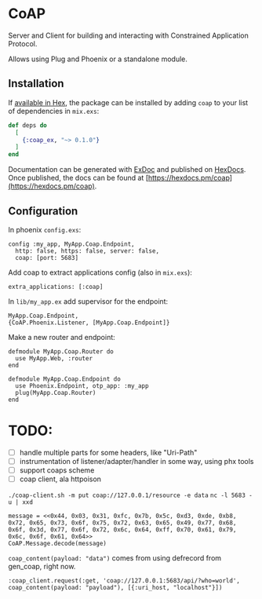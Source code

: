 # CoAP

Server and Client for building and interacting with Constrained Application Protocol.

Allows using Plug and Phoenix or a standalone module.

## Installation

If [available in Hex](https://hex.pm/docs/publish), the package can be installed
by adding `coap` to your list of dependencies in `mix.exs`:

```elixir
def deps do
  [
    {:coap_ex, "~> 0.1.0"}
  ]
end
```

Documentation can be generated with [ExDoc](https://github.com/elixir-lang/ex_doc)
and published on [HexDocs](https://hexdocs.pm). Once published, the docs can
be found at [https://hexdocs.pm/coap](https://hexdocs.pm/coap).

## Configuration

In phoenix `config.exs`:

```
config :my_app, MyApp.Coap.Endpoint,
  http: false, https: false, server: false,
  coap: [port: 5683]

```

Add coap to extract applications config (also in `mix.exs`):

```
extra_applications: [:coap]
```

In `lib/my_app.ex` add supervisor for the endpoint:

```
MyApp.Coap.Endpoint,
{CoAP.Phoenix.Listener, [MyApp.Coap.Endpoint]}
```

Make a new router and endpoint:

```
defmodule MyApp.Coap.Router do
  use MyApp.Web, :router
end
```

```
defmodule MyApp.Coap.Endpoint do
  use Phoenix.Endpoint, otp_app: :my_app
  plug(MyApp.Coap.Router)
end
```

# TODO:

* [ ] handle multiple parts for some headers, like "Uri-Path"
* [ ] instrumentation of listener/adapter/handler in some way, using phx tools
* [ ] support coaps scheme
* [ ] coap client, ala httpoison

`./coap-client.sh -m put coap://127.0.0.1/resource -e data`
`nc -l 5683 -u | xxd`

```
message = <<0x44, 0x03, 0x31, 0xfc, 0x7b, 0x5c, 0xd3, 0xde, 0xb8, 0x72, 0x65, 0x73, 0x6f, 0x75, 0x72, 0x63, 0x65, 0x49, 0x77, 0x68, 0x6f, 0x3d, 0x77, 0x6f, 0x72, 0x6c, 0x64, 0xff, 0x70, 0x61, 0x79, 0x6c, 0x6f, 0x61, 0x64>>
CoAP.Message.decode(message)
```

`coap_content(payload: "data")` comes from using defrecord from gen_coap, right now.

`:coap_client.request(:get, 'coap://127.0.0.1:5683/api/?who=world', coap_content(payload: "payload"), [{:uri_host, "localhost"}])`
